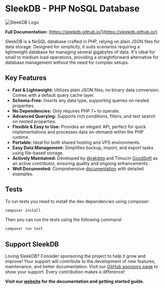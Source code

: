 # SleekDB - PHP NoSQL Database

![SleekDB Logo](https://sleekdb.github.io/assets/SleekDB-Logo.jpg)

**Full Documentation:** [https://sleekdb.github.io/](https://sleekdb.github.io/)

SleekDB is a NoSQL database crafted in PHP, relying on plain JSON files for data storage. Designed for simplicity, it suits scenarios requiring a lightweight database for managing several gigabytes of data. It's ideal for small to medium load operations, providing a straightforward alternative for database management without the need for complex setups.

## Key Features

- **Fast & Lightweight:** Utilizes plain JSON files; no binary data conversion. Comes with a default query cache layer.
- **Schema-Free:** Inserts any data type, supporting queries on nested properties.
- **No Dependencies:** Only requires PHP 7+ to operate.
- **Advanced Querying:** Supports rich conditions, filters, and text search on nested properties.
- **Flexible & Easy to Use:** Provides an elegant API, perfect for quick implementations and processes data on-demand within the PHP runtime.
- **Portable:** Ideal for both shared hosting and VPS environments.
- **Easy Data Management:** Simplifies backup, import, and export tasks using file-based storage.
- **Actively Maintained:** Developed by [@rakibtg](https://twitter.com/rakibtg) and Timucin [GoodSoft](https://www.goodsoft.de) as an active contributor, ensuring quality and ongoing enhancements.
- **Well Documented:** Comprehensive [documentation](https://sleekdb.github.io/) with detailed examples.

## Tests

To run tests you need to install the dev dependencies using composer:

```bash
composer install
```

Then you can run the tests using the following command:

```bash
composer run test
```

## Support SleekDB

Loving SleekDB? Consider sponsoring the project to help it grow and improve! Your support will contribute to the development of new features, maintenance, and better documentation. Visit our [GitHub sponsors page](https://github.com/sponsors/sleekdb) to show your support. Every contribution makes a difference!

**Visit our [website](https://sleekdb.github.io/) for the documentation and getting started guide.**
